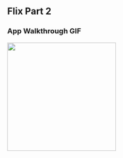 ## Flix Part 2

### App Walkthrough GIF
<img src="http://g.recordit.co/piGIB9hSFX.gif" width=250><br>
